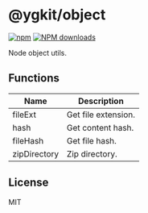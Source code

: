 # @ygkit/object

[![npm](https://img.shields.io/npm/v/%40ygkit%2Fobject)](http://www.npmtrends.com/%40ygkit%2Fobject)
[![NPM downloads](http://img.shields.io/npm/dm/%40ygkit%2Fobject.svg?style=flat-square)](http://www.npmtrends.com/%40ygkit%2Fobject)

Node object utils.

## Functions

| Name         | Description         |
| ------------ | ------------------- |
| fileExt      | Get file extension. |
| hash         | Get content hash.   |
| fileHash     | Get file hash.      |
| zipDirectory | Zip directory.      |

## License

MIT
